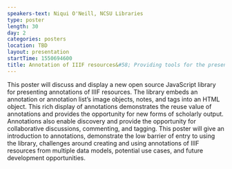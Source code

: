 ```yaml
---
speakers-text: Niqui O'Neill, NCSU Libraries
type: poster
length: 30
day: 2
categories: posters
location: TBD
layout: presentation
startTime: 1550694600
title: Annotation of IIIF resources&#58; Providing tools for the present while looking to the future
---
```

This poster will discuss and display a new open source JavaScript library for presenting annotations of IIIF resources. The library embeds an annotation or annotation list’s image objects, notes, and tags into an HTML object. This rich display of annotations demonstrates the reuse value of annotations and provides the opportunity for new forms of scholarly output. Annotations also enable discovery and provide the opportunity for collaborative discussions, commenting, and tagging. This poster will give an introduction to annotations, demonstrate the low barrier of entry to using the library, challenges around creating and using annotations of IIIF resources from multiple data models, potential use cases, and future development opportunities.

